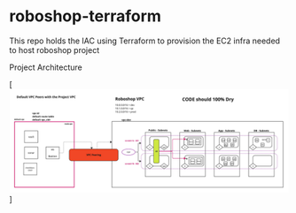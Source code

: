# roboshop-terraform

This repo holds the IAC using Terraform to provision the EC2 infra needed to host roboshop project

Project Architecture

[![Project Architectgure](roboshop-on-app-vpc.jpg)]
